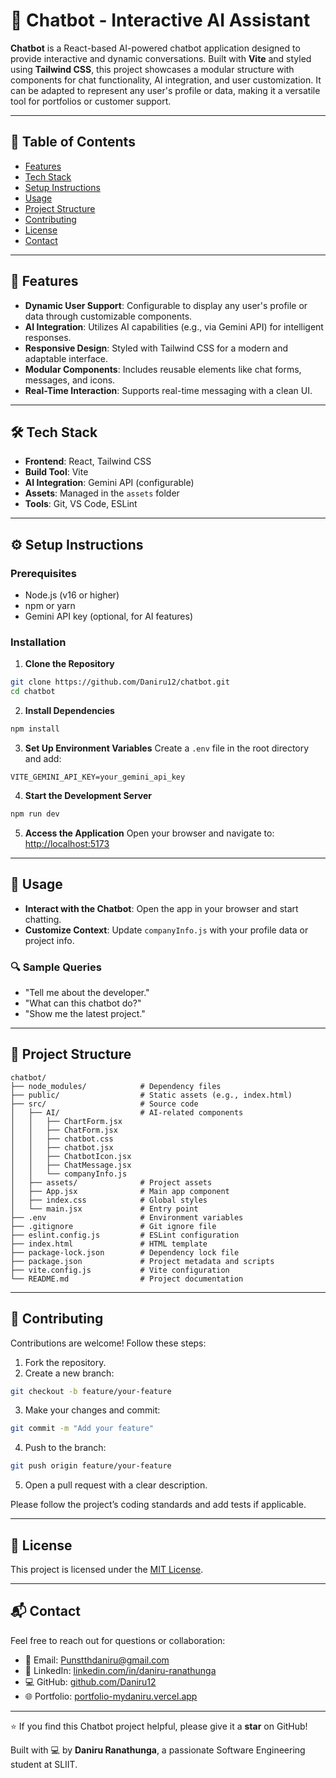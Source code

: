 
# 🤖 Chatbot - Interactive AI Assistant

**Chatbot** is a React-based AI-powered chatbot application designed to provide interactive and dynamic conversations. Built with **Vite** and styled using **Tailwind CSS**, this project showcases a modular structure with components for chat functionality, AI integration, and user customization. It can be adapted to represent any user's profile or data, making it a versatile tool for portfolios or customer support.

---

## 📑 Table of Contents

- [Features](#features)
- [Tech Stack](#tech-stack)
- [Setup Instructions](#setup-instructions)
- [Usage](#usage)
- [Project Structure](#project-structure)
- [Contributing](#contributing)
- [License](#license)
- [Contact](#contact)

---

## 🚀 Features

- **Dynamic User Support**: Configurable to display any user's profile or data through customizable components.
- **AI Integration**: Utilizes AI capabilities (e.g., via Gemini API) for intelligent responses.
- **Responsive Design**: Styled with Tailwind CSS for a modern and adaptable interface.
- **Modular Components**: Includes reusable elements like chat forms, messages, and icons.
- **Real-Time Interaction**: Supports real-time messaging with a clean UI.

---

## 🛠 Tech Stack

- **Frontend**: React, Tailwind CSS
- **Build Tool**: Vite
- **AI Integration**: Gemini API (configurable)
- **Assets**: Managed in the `assets` folder
- **Tools**: Git, VS Code, ESLint

---

## ⚙️ Setup Instructions

### Prerequisites

- Node.js (v16 or higher)
- npm or yarn
- Gemini API key (optional, for AI features)

### Installation

1. **Clone the Repository**  
```bash
git clone https://github.com/Daniru12/chatbot.git
cd chatbot
````

2. **Install Dependencies**

```bash
npm install
```

3. **Set Up Environment Variables**
   Create a `.env` file in the root directory and add:

```
VITE_GEMINI_API_KEY=your_gemini_api_key
```

4. **Start the Development Server**

```bash
npm run dev
```

5. **Access the Application**
   Open your browser and navigate to:
   [http://localhost:5173](http://localhost:5173)

---

## 💬 Usage

* **Interact with the Chatbot**: Open the app in your browser and start chatting.
* **Customize Context**: Update `companyInfo.js` with your profile data or project info.

### 🔍 Sample Queries

* "Tell me about the developer."
* "What can this chatbot do?"
* "Show me the latest project."

---

## 📁 Project Structure

```
chatbot/
├── node_modules/            # Dependency files
├── public/                  # Static assets (e.g., index.html)
├── src/                     # Source code
│   ├── AI/                  # AI-related components
│   │   ├── ChartForm.jsx
│   │   ├── ChatForm.jsx
│   │   ├── chatbot.css
│   │   ├── chatbot.jsx
│   │   ├── ChatbotIcon.jsx
│   │   ├── ChatMessage.jsx
│   │   └── companyInfo.js
│   ├── assets/              # Project assets
│   ├── App.jsx              # Main app component
│   ├── index.css            # Global styles
│   └── main.jsx             # Entry point
├── .env                     # Environment variables
├── .gitignore               # Git ignore file
├── eslint.config.js         # ESLint configuration
├── index.html               # HTML template
├── package-lock.json        # Dependency lock file
├── package.json             # Project metadata and scripts
├── vite.config.js           # Vite configuration
└── README.md                # Project documentation
```

---

## 🤝 Contributing

Contributions are welcome! Follow these steps:

1. Fork the repository.
2. Create a new branch:

```bash
git checkout -b feature/your-feature
```

3. Make your changes and commit:

```bash
git commit -m "Add your feature"
```

4. Push to the branch:

```bash
git push origin feature/your-feature
```

5. Open a pull request with a clear description.

Please follow the project’s coding standards and add tests if applicable.

---

## 🪪 License

This project is licensed under the [MIT License](LICENSE).

---

## 📬 Contact

Feel free to reach out for questions or collaboration:

* 📧 Email: [Punstthdaniru@gmail.com](mailto:Punstthdaniru@gmail.com)
* 💼 LinkedIn: [linkedin.com/in/daniru-ranathunga](https://linkedin.com/in/daniru-ranathunga)
* 💻 GitHub: [github.com/Daniru12](https://github.com/Daniru12)
* 🌐 Portfolio: [portfolio-mydaniru.vercel.app](https://portfolio-mydaniru.vercel.app)

---

⭐ If you find this Chatbot project helpful, please give it a **star** on GitHub!

Built with 💻 by **Daniru Ranathunga**, a passionate Software Engineering student at SLIIT.

